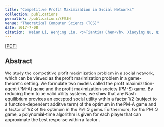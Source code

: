 ```yaml
---
title: "Competitive Profit Maximization in Social Networks"
collection: publications
permalink: /publications/CPMSN
venue: "Theoretical Computer Science (TCS)"
date: 2017-7-08
citation: 'Weian Li, Wenjing Liu, <b>Tiantian Chen</b>, Xiaoying Qu, Qizhi Fang and Ker-I Ko. <i>Theoretical Computer Science (TCS) , vol. 694, pp. 1-9, 2017</i>.'
---
```


[[PDF]](https://www.sciencedirect.com/science/article/pii/S0304397517305388)

## Abstract
We study the competitive profit maximization problem in a social network, which can be viewed as the profit maximization problem in a game-theoretic setting. We formulate two models called the profit maximization-agent (PM-A) game and the profit maximization-society (PM-S) game. By reducing them to be valid utility systems, we show that any Nash equilibrium provides an excepted social utility within a factor 1/2 (subject to a function-dependent additive term) of the optimum in the PM-A game and a factor of 1/2 of the optimum in the PM-S game. Furthermore, for the PM-S game, a polynomial-time algorithm is given for each player that can approximate the best response within a factor .
